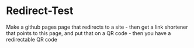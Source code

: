 # Redirect-Test
Make a github pages page that redirects to a site - then get a link shortener that points to this page, and put that on a QR code - then you have a redirectable QR code
